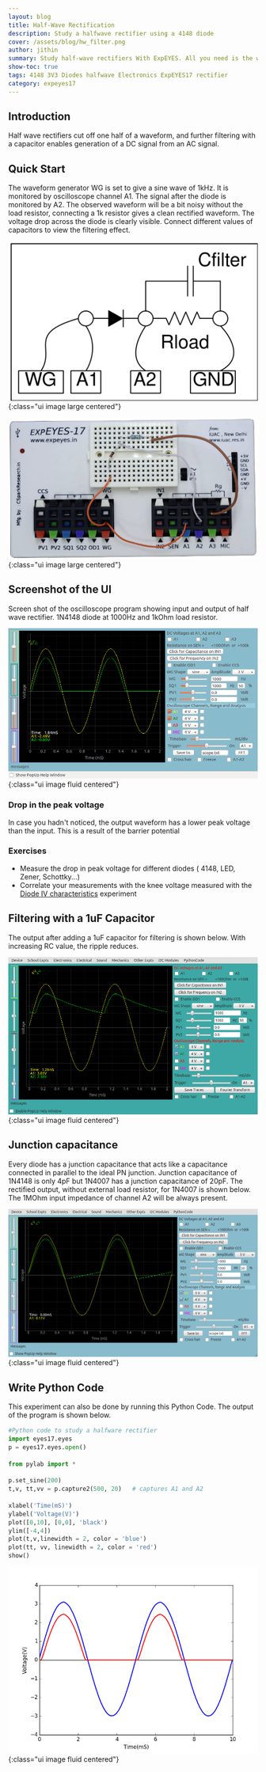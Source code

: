```yaml
---
layout: blog
title: Half-Wave Rectification
description: Study a halfwave rectifier using a 4148 diode
cover: /assets/blog/hw_filter.png
author: jithin
summary: Study half-wave rectifiers With ExpEYES. All you need is the waveform generator and oscilloscope of ExpEYES, and a few passive components such a diode, capacitor, and resistor.
show-toc: true
tags: 4148 3V3 Diodes halfwave Electronics ExpEYES17 rectifier
category: expeyes17
---
```


## Introduction

Half wave rectifiers cut off one half of a waveform, and further filtering with a capacitor enables generation of a DC signal from an AC signal.

## Quick Start

The waveform generator WG is set to give a sine wave of 1kHz. It is monitored by oscilloscope channel A1. The signal after the diode is monitored by A2. The observed waveform will be a bit noisy without the load resistor, connecting a 1k resistor gives a clean rectified waveform. The voltage drop across the diode is clearly visible. Connect different values of capacitors to view the filtering effect.

![](/assets/blog/hw_schema.svg){:class="ui image large centered"}

![](/assets/blog/hw_photo.jpg){:class="ui image large centered"}

## Screenshot of the UI
Screen shot of the oscilloscope program showing input and output of half wave rectifier.  1N4148 diode at 1000Hz and 1kOhm load resistor.

![](/assets/blog/hw_ss.png){:class="ui image fluid centered"}

### Drop in the peak voltage
In case you hadn't noticed, the output waveform has a lower peak voltage than the input. This is a result of the barrier potential

### Exercises

+ Measure the drop in peak voltage for different diodes ( 4148, LED, Zener, Schottky...)
+ Correlate your measurements with the knee voltage measured with the [Diode IV characteristics](/expeyes17/diode-iv) experiment


## Filtering with a 1uF Capacitor

The output after adding a 1uF capacitor for filtering is shown below. With increasing RC value, the ripple reduces.

![](/assets/blog/hw_filter.png){:class="ui image fluid centered"}

## Junction capacitance

Every diode has a junction capacitance that acts like a capacitance connected in parallel to the ideal PN junction. Junction capacitance of 1N4148 is only 4pF but 1N4007 has a junction capacitance of 20pF. The rectified output, without external load resistor, for 1N4007 is shown below. The 1MOhm input impedance of channel A2 will be always present.


![](/assets/blog/hw_cap.png){:class="ui image fluid centered"}

## Write Python Code

This experiment can also be done by running this Python Code. The output of the program is shown below.

```python
#Python code to study a halfware rectifier
import eyes17.eyes
p = eyes17.eyes.open()

from pylab import *

p.set_sine(200)
t,v, tt,vv = p.capture2(500, 20)   # captures A1 and A2

xlabel('Time(mS)')
ylabel('Voltage(V)')
plot([0,10], [0,0], 'black')
ylim([-4,4])
plot(t,v,linewidth = 2, color = 'blue')
plot(tt, vv, linewidth = 2, color = 'red')
show()
```

![](/assets/blog/hw_code.png){:class="ui image fluid centered"}

